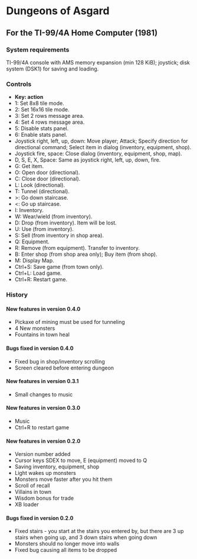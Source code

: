 # Dungeons of Asgard

## For the TI-99/4A Home Computer (1981)

### System requirements

TI-99/4A console with AMS memory expansion (min 128 KiB); joystick; disk system (DSK1) for saving and loading.

### Controls

* **Key: action**
* 1: Set 8x8 tile mode.
* 2: Set 16x16 tile mode.
* 3: Set 2 rows message area.
* 4: Set 4 rows message area.
* 5: Disable stats panel.
* 6: Enable stats panel.
* Joystick right, left, up, down: Move player; Attack; Specify direction for directional command; Select item in dialog (inventory, equipment, shop).
* Joystick fire, space: Close dialog (inventory, equipment, shop, map).
* D, S, E, X, Space: Same as joystick right, left, up, down, fire.
* G: Get item.
* O: Open door (directional).
* C: Close door (directional).
* L: Look (directional).
* T: Tunnel (directional).
* \>: Go down staircase.
* <: Go up staircase.
* I: Inventory.
* W: Wear/wield (from inventory).
* D: Drop (from inventory). Item will be lost.
* U: Use (from inventory).
* S: Sell (from inventory in shop area).
* Q: Equipment.
* R: Remove (from equipment). Transfer to inventory.
* B: Enter shop (from shop area only); Buy item (from shop).
* M: Display Map.
* Ctrl+S: Save game (from town only).
* Ctrl+L: Load game.
* Ctrl+R: Restart game.

### History

#### New features in version 0.4.0

* Pickaxe of mining must be used for tunneling
* 4 New monsters
* Fountains in town heal

#### Bugs fixed in version 0.4.0

* Fixed bug in shop/inventory scrolling 
* Screen cleared before entering dungeon

#### New features in version 0.3.1

* Small changes to music

#### New features in version 0.3.0

* Music
* Ctrl+R to restart game

#### New features in version 0.2.0

* Version number added
* Cursor keys SDEX to move, E (equipment) moved to Q
* Saving inventory, equipment, shop
* Light wakes up monsters
* Monsters move faster after you hit them
* Scroll of recall
* Villains in town
* Wisdom bonus for trade
* XB loader

#### Bugs fixed in version 0.2.0

* Fixed stairs - you start at the stairs you entered by, but there are 3 up stairs when going up, and 3 down stairs when going down
* Monsters should no longer move into walls
* Fixed bug causing all items to be dropped


